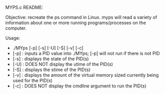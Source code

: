 MYPS.c README:

Objective: recreate the ps command in Linux. myps will read a variety of information about one or more running programs/processes on the computer.

Usage:
  - ./MYps [-p] <PID> [-s] [-U] [-S] [-v] [-c]
  - [-p] <PID> : inputs a PID value into ./MYps; [-p] will not run if there is not PID
  - [-s] : displays the state of the PID(s)
  - [-U] : DOES NOT display the utime of the PID(s)
  - [-S] : displays the stime of the PID(s)
  - [-v] : displays the amount of the virtual memory sized currently being used for the PID(s)
  - [-c] : DOES NOT display the cmdline argument to run the PID(s)








